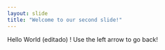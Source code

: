 ```yaml
---
layout: slide
title: "Welcome to our second slide!"
---
```

Hello World (editado) !
Use the left arrow to go back!
